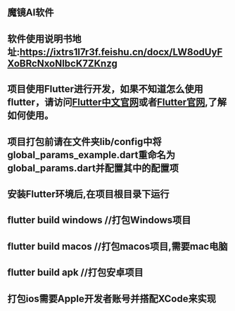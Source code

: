 ## 魔镜AI软件
## 软件使用说明书地址:https://ixtrs1l7r3f.feishu.cn/docx/LW8odUyFXoBRcNxoNIbcK7ZKnzg
## 项目使用Flutter进行开发，如果不知道怎么使用flutter，请访问[Flutter中文官网](https://flutter.cn/)或者[Flutter官网](https://flutter.dev/),了解如何使用。
## 项目打包前请在文件夹lib/config中将global_params_example.dart重命名为global_params.dart并配置其中的配置项
## 安装Flutter环境后,在项目根目录下运行
## flutter build windows //打包Windows项目
## flutter build macos //打包macos项目,需要mac电脑
## flutter build apk //打包安卓项目
## 打包ios需要Apple开发者账号并搭配XCode来实现
